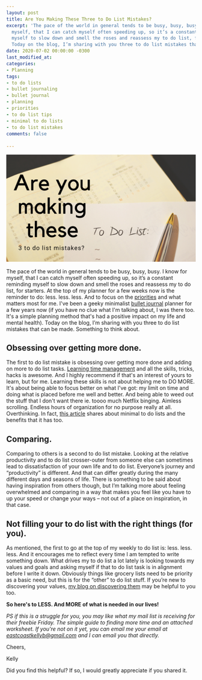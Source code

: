 ```yaml
---
layout: post
title: Are You Making These Three to Do List Mistakes?
excerpt: 'The pace of the world in general tends to be busy, busy, busy. I know for
  myself, that I can catch myself often speeding up, so it’s a constant reminding
  myself to slow down and smell the roses and reassess my to do list, for starters.
  Today on the blog, I’m sharing with you three to do list mistakes that can be made. '
date: 2020-07-02 00:00:00 -0300
last_modified_at: 
categories:
- Planning
tags:
- to do lists
- bullet journaling
- bullet journal
- planning
- priorities
- to do list tips
- minimal to do lists
- to do list mistakes
comments: false

---
```

![](/assets/img/20200702_110540_0000.png)

The pace of the world in general tends to be busy, busy, busy. I know for myself, that I can catch myself often speeding up, so it’s a constant reminding myself to slow down and smell the roses and reassess my to do list, for starters. At the top of my planner for a few weeks now is the reminder to do: less. less. less. And to focus on the [priorities](https://www.eastcoastkelly.com/planning/2020/04/14/how-a-priority-pyramid-can-change-your-life.html) and what matters most for me. I've been a geeky minimalist [bullet journal](https://amzn.to/38jOHvg) planner for a few years now (if you have no clue what I'm talking about, I was there too. It's a simple planning method that's had a positive impact on my life and mental health). Today on the blog, I’m sharing with you three to do list mistakes that can be made. Something to think about.

## Obsessing over getting more done.

The first to do list mistake is obsessing over getting more done and adding on more to do list tasks. [Learning time management](https://amzn.to/3gfqxoo) and all the skills, tricks, hacks is awesome. And I highly recommend if that's an interest of yours to learn, but for me. Learning these skills is not about helping me to DO MORE. It's about being able to focus better on what I've got: my limit on time and doing what is placed before me well and better. And being able to weed out the stuff that I don't want there ie. toooo much Netflix binging. Aimless scrolling. Endless hours of organization for no purpose really at all. Overthinking. In fact, [this article](https://medium.com/future-of-work/the-minimal-to-do-list-8b3e454aca2f) shares about minimal to do lists and the benefits that it has too.

## Comparing.

Comparing to others is a second to do list mistake. Looking at the relative productivity and to do list crosser-outer from someone else can sometimes lead to dissatisfaction of your own life and to do list. Everyone’s journey and “productivity” is different. And that can differ greatly during the many different days and seasons of life. There is something to be said about having inspiration from others though, but I’m talking more about feeling overwhelmed and comparing in a way that makes you feel like you have to up your speed or change your ways – not out of a place on inspiration, in that case.

## Not filling your to do list with the right things (for you).

As mentioned, the first to go at the top of my weekly to do list is: less. less. less. And it encourages me to reflect every time I am tempted to write something down. What drives my to do list a lot lately is looking towards my values and goals and asking myself if that to do list task is in alignment before I write it down. Obviously things like grocery lists need to be priority as a basic need, but this is for the “other” to do list stuff. If you’re new to discovering your values, [my blog on discovering them](https://www.eastcoastkelly.com/planning/2020/05/28/how-to-discover-your-values.html) may be helpful to you too.

**So here's to LESS. And MORE of what is needed in our lives!**

_PS if this is a struggle for you, you may like what my mail list is receiving for their freebie Friday. The simple guide to finding more time and an attached worksheet. If you're not on it yet, you can email me your email at_ [_eastcoastkellyb@gmail.com_](mailto:eastcoastkellyb@gmail.com) _and I can email you that directly._

Cheers,

Kelly

Did you find this helpful? If so, I would greatly appreciate if you shared it.